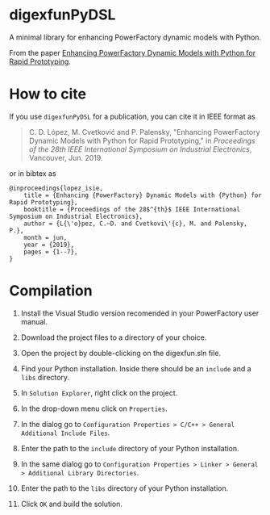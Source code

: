 # digexfunPyDSL

A minimal library for enhancing PowerFactory dynamic models with Python.

From the paper [Enhancing PowerFactory Dynamic Models with Python for Rapid Prototyping](../pdf/Lopez2019a.pdf).

# How to cite

If you use `digexfunPyDSL` for a publication, you can cite it in IEEE format as

> C. D. López, M. Cvetković and P. Palensky, "Enhancing PowerFactory Dynamic Models with Python for Rapid Prototyping," in *Proceedings of the 28th IEEE International Symposium on Industrial Electronics*, Vancouver, Jun. 2019.

or in bibtex as

```
@inproceedings{lopez_isie,
	title = {Enhancing {PowerFactory} Dynamic Models with {Python} for Rapid Prototyping},
	booktitle = {Proceedings of the 28$^{th}$ IEEE International Symposium on Industrial Electronics},
	author = {L{\'o}pez, C.~D. and Cvetkovi\'{c}, M. and Palensky, P.},
	month = jun,
	year = {2019},
	pages = {1--7},
}
```

# Compilation

1. Install the Visual Studio version recomended in your PowerFactory user manual.

2. Download the project files to a directory of your choice.

3. Open the project by double-clicking on the digexfun.sln file.

4. Find your Python installation. Inside there should be an `include` and a `libs` directory.

5. In `Solution Explorer`, right click on the project.

6. In the drop-down menu click on `Properties`.

7. In the dialog go to `Configuration Properties > C/C++ > General Additional Include Files`.

8. Enter the path to the `include` directory of your Python installation.

9. In the same dialog go to `Configuration Properties > Linker > General > Additional Library Directories`.

10. Enter the path to the `libs` directory of your Python installation.

11. Click `OK` and build the solution.
